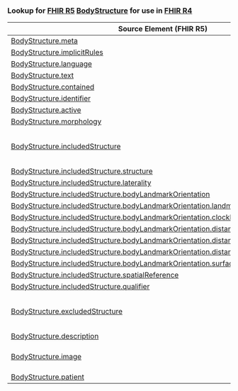 ### Lookup for [FHIR R5](https://hl7.org/fhir/R5/) [BodyStructure](https://hl7.org/fhir/R5/BodyStructure.html) for use in [FHIR R4](https://hl7.org/fhir/R4/)

| Source Element (FHIR R5) | Usage | Target |
| -------------- | ----- | ------ |
| [BodyStructure.meta](https://hl7.org/fhir/R5/BodyStructure.html#resource) | `UseElementSameName` | [BodyStructure.meta](https://hl7.org/fhir/R4/BodyStructure.html#resource) |
| [BodyStructure.implicitRules](https://hl7.org/fhir/R5/BodyStructure.html#resource) | `UseElementSameName` | [BodyStructure.implicitRules](https://hl7.org/fhir/R4/BodyStructure.html#resource) |
| [BodyStructure.language](https://hl7.org/fhir/R5/BodyStructure.html#resource) | `UseElementSameName` | [BodyStructure.language](https://hl7.org/fhir/R4/BodyStructure.html#resource) |
| [BodyStructure.text](https://hl7.org/fhir/R5/BodyStructure.html#resource) | `UseElementSameName` | [BodyStructure.text](https://hl7.org/fhir/R4/BodyStructure.html#resource) |
| [BodyStructure.contained](https://hl7.org/fhir/R5/BodyStructure.html#resource) | `UseElementSameName` | [BodyStructure.contained](https://hl7.org/fhir/R4/BodyStructure.html#resource) |
| [BodyStructure.identifier](https://hl7.org/fhir/R5/BodyStructure.html#resource) | `UseElementSameName` | [BodyStructure.identifier](https://hl7.org/fhir/R4/BodyStructure.html#resource) |
| [BodyStructure.active](https://hl7.org/fhir/R5/BodyStructure.html#resource) | `UseElementSameName` | [BodyStructure.active](https://hl7.org/fhir/R4/BodyStructure.html#resource) |
| [BodyStructure.morphology](https://hl7.org/fhir/R5/BodyStructure.html#resource) | `UseElementSameName` | [BodyStructure.morphology](https://hl7.org/fhir/R4/BodyStructure.html#resource) |
| [BodyStructure.includedStructure](https://hl7.org/fhir/R5/BodyStructure.html#resource) | `UseExtension` | [http://hl7.org/fhir/5.0/StructureDefinition/extension-BodyStructure.includedStructure](StructureDefinition-ext-R5-BodyStructure.includedStructure.html) |
| [BodyStructure.includedStructure.structure](https://hl7.org/fhir/R5/BodyStructure.html#resource) | `UseExtensionFromAncestor` | - |
| [BodyStructure.includedStructure.laterality](https://hl7.org/fhir/R5/BodyStructure.html#resource) | `UseExtensionFromAncestor` | - |
| [BodyStructure.includedStructure.bodyLandmarkOrientation](https://hl7.org/fhir/R5/BodyStructure.html#resource) | `UseExtensionFromAncestor` | - |
| [BodyStructure.includedStructure.bodyLandmarkOrientation.landmarkDescription](https://hl7.org/fhir/R5/BodyStructure.html#resource) | `UseExtensionFromAncestor` | - |
| [BodyStructure.includedStructure.bodyLandmarkOrientation.clockFacePosition](https://hl7.org/fhir/R5/BodyStructure.html#resource) | `UseExtensionFromAncestor` | - |
| [BodyStructure.includedStructure.bodyLandmarkOrientation.distanceFromLandmark](https://hl7.org/fhir/R5/BodyStructure.html#resource) | `UseExtensionFromAncestor` | - |
| [BodyStructure.includedStructure.bodyLandmarkOrientation.distanceFromLandmark.device](https://hl7.org/fhir/R5/BodyStructure.html#resource) | `UseExtensionFromAncestor` | - |
| [BodyStructure.includedStructure.bodyLandmarkOrientation.distanceFromLandmark.value](https://hl7.org/fhir/R5/BodyStructure.html#resource) | `UseExtensionFromAncestor` | - |
| [BodyStructure.includedStructure.bodyLandmarkOrientation.surfaceOrientation](https://hl7.org/fhir/R5/BodyStructure.html#resource) | `UseExtensionFromAncestor` | - |
| [BodyStructure.includedStructure.spatialReference](https://hl7.org/fhir/R5/BodyStructure.html#resource) | `UseExtensionFromAncestor` | - |
| [BodyStructure.includedStructure.qualifier](https://hl7.org/fhir/R5/BodyStructure.html#resource) | `UseExtensionFromAncestor` | - |
| [BodyStructure.excludedStructure](https://hl7.org/fhir/R5/BodyStructure.html#resource) | `UseExtension` | [http://hl7.org/fhir/5.0/StructureDefinition/extension-BodyStructure.excludedStructure](StructureDefinition-ext-R5-BodyStructure.excludedStructure.html) |
| [BodyStructure.description](https://hl7.org/fhir/R5/BodyStructure.html#resource) | `UseElementSameName` | [BodyStructure.description](https://hl7.org/fhir/R4/BodyStructure.html#resource) |
| [BodyStructure.image](https://hl7.org/fhir/R5/BodyStructure.html#resource) | `UseExtension` | [http://hl7.org/fhir/5.0/StructureDefinition/extension-BodyStructure.image](StructureDefinition-ext-R5-BodyStructure.image.html) |
| [BodyStructure.patient](https://hl7.org/fhir/R5/BodyStructure.html#resource) | `UseElementSameName` | [BodyStructure.patient](https://hl7.org/fhir/R4/BodyStructure.html#resource) |
